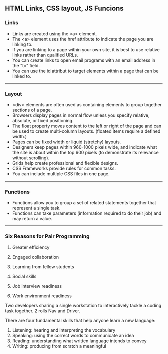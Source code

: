 ## HTML Links, CSS layout, JS Funcions

### Links

- Links are created using the \<a> element.
- The \<a> element uses the href attribute to indicate the page you are linking to.
- If you are linking to a page within your own site, it is best to use relative links rather than qualified URLs.
- You can create links to open email programs with an email address in the "to" field.
- You can use the id attribut to target elements within a page that can be linked to.

---

### Layout

- \<div> elements are often used as containing elements to group together sections of a page.
- Browsers display pages in normal flow unless you specify relative, absolute, or fixed positioning.
- The float property moves content to the left or right of the page and can be used to create multi-column layouts. (floated items require a defined width.)
- Pages can be fixed width or liquid (stretchy) layouts.
- Designers keep pages within 960-1000 pixels wide, and indicate what the site is about within the top 600 pixels (to demonstrate its relevance without scrolling).
- Grids help create professional and flexible designs.
- CSS Frameworks provide rules for common tasks.
- You can include multiple CSS files in one page.

---

### Functions

- Functions allow you to group a set of related statements together that represent a single task.
- Functions can take parameters (information required to do their job) and may return a value.



---

### Six Reasons for Pair Programming

1. Greater efficiency

2. Engaged collaboration

3. Learning from fellow students

4. Social skills

5. Job interview readiness

6. Work environment readiness

Two developers sharing a single workstation to interactively tackle a coding task together. 2 rolls Nav and Driver.

There are four fundamental skills that help anyone learn a new language: 
1. Listening: hearing and interpreting the vocabulary 
2. Speaking: using the correct words to communicate an idea 
3. Reading: understanding what written language intends to convey 
4. Writing: producing from scratch a meaningful

